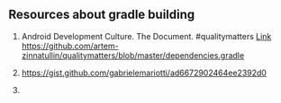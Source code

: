 ## Resources about gradle building

1. Android Development Culture. The Document. #qualitymatters [Link](https://artemzin.com/blog/android-development-culture-the-document-qualitymatters)
   https://github.com/artem-zinnatullin/qualitymatters/blob/master/dependencies.gradle  

2. https://gist.github.com/gabrielemariotti/ad6672902464ee2392d0

3. 
